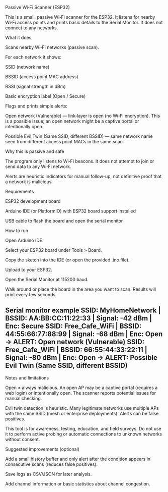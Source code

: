 Passive Wi‑Fi Scanner (ESP32)

This is a small, passive Wi‑Fi scanner for the ESP32.
It listens for nearby Wi‑Fi access points and prints basic details to the Serial Monitor. It does not connect to any networks.

What it does

Scans nearby Wi‑Fi networks (passive scan).

For each network it shows:

SSID (network name)

BSSID (access point MAC address)

RSSI (signal strength in dBm)

Basic encryption label (Open / Secure)

Flags and prints simple alerts:

Open network (Vulnerable) — link‑layer is open (no Wi‑Fi encryption). This is a possible issue; an open network might be a captive portal or intentionally open.

Possible Evil Twin (Same SSID, different BSSID) — same network name seen from different access point MACs in the same scan.

Why this is passive and safe

The program only listens to Wi‑Fi beacons. It does not attempt to join or send data to any Wi‑Fi network.

Alerts are heuristic indicators for manual follow-up, not definitive proof that a network is malicious.

Requirements

ESP32 development board

Arduino IDE (or PlatformIO) with ESP32 board support installed

USB cable to flash the board and open the serial monitor

How to run

Open Arduino IDE.

Select your ESP32 board under Tools > Board.

Copy the sketch into the IDE (or open the provided .ino file).

Upload to your ESP32.

Open the Serial Monitor at 115200 baud.

Walk around or place the board in the area you want to scan. Results will print every few seconds.

Serial monitor example
SSID: MyHomeNetwork | BSSID: AA:BB:CC:11:22:33 | Signal: -42 dBm | Enc: Secure
SSID: Free_Cafe_WiFi | BSSID: 44:55:66:77:88:99 | Signal: -68 dBm | Enc: Open
 -> ALERT: Open network (Vulnerable)
SSID: Free_Cafe_WiFi | BSSID: 66:55:44:33:22:11 | Signal: -80 dBm | Enc: Open
 -> ALERT: Possible Evil Twin (Same SSID, different BSSID)
-----------------------

Notes and limitations

Open ≠ always malicious. An open AP may be a captive portal (requires a web login) or intentionally open. The scanner reports potential issues for manual checking.

Evil twin detection is heuristic. Many legitimate networks use multiple APs with the same SSID (mesh or enterprise deployments). Alerts can be false positives.

This tool is for awareness, testing, education, and field surveys. Do not use it to perform active probing or automatic connections to unknown networks without consent.

Suggested improvements (optional)

Add a small history buffer and only alert after the condition appears in consecutive scans (reduces false positives).

Save logs as CSV/JSON for later analysis.

Add channel information or basic statistics about channel congestion.
